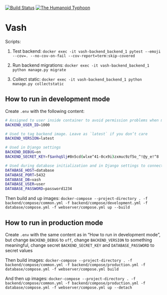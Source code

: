 [![Build Status](https://circleci.com/gh/vsevolod-skripnik/vash-backend.svg?style=shield)](https://circleci.com/gh/vsevolod-skripnik/vash-backend)
[![The Humanoid Typhoon](https://img.shields.io/badge/wanted-%24%2460%2C000%2C000%2C000-red)](https://trigun.fandom.com/wiki/Vash_the_Stampede)

# Vash

Scripts:

1. Test backend: `docker exec -it vash-backend_backend_1 pytest --emoji --cov=. --no-cov-on-fail --cov-report=term:skip-covered`

2. Run backend migrations: `docker exec -it vash-backend_backend_1 python manage.py migrate`

3. Collect static: `docker exec -it vash-backend_backend_1 python manage.py collectstatic`


## How to run in development mode

Create `.env` with the following content:

```sh
# Assigned to user inside container to avoid permission problems when mounting volumes. You can get your id by running `id -u`
BACKEND_USER_ID=1000

# Used to tag backend image. Leave as `latest` if you don’t care
BACKEND_VERSION=latest

# Used in Django settings
BACKEND_DEBUG=on
BACKEND_SECRET_KEY=f$anhq$lj#8n5cd(wlxe^41-0cx9i)zxmuc9zf5o_^!@y_e!^8

# Used during database initialization and in Django settings to connect to the database
DATABASE_HOST=database
DATABASE_PORT=5432
DATABASE_DB=vash
DATABASE_USER=user
DATABASE_PASSWORD=password1234
```

Then build and up images: `docker-compose --project-directory . -f backend/compose/common.yml -f backend/compose/development.yml -f database/compose.yml -f webserver/compose.yml up --build`


## How to run in production mode

Create `.env` with the same content as in “How to run in development mode”, but change `BACKEND_DEBUG` to `off`, change `BACKEND_VERSION` to something meaningful, change secret `BACKEND_SECRET_KEY` and `DATABASE_PASSWORD` to secret values

Then build images: `docker-compose --project-directory . -f backend/compose/common.yml -f backend/compose/production.yml -f database/compose.yml -f webserver/compose.yml build`

And then up images: `docker-compose --project-directory . -f backend/compose/common.yml -f backend/compose/production.yml -f database/compose.yml -f webserver/compose.yml up --detach`
